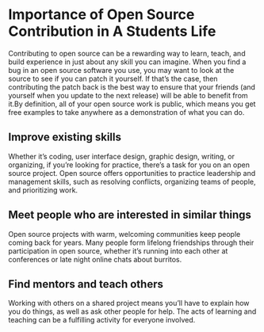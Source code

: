 # Importance of Open Source Contribution in A Students Life

Contributing to open source can be a rewarding way to learn, teach, and build experience in just about any skill you can imagine. When you find a bug in an open 
source software you use, you may want to look at the source to see if you can patch it yourself. If that’s the case, then contributing the patch back is the best 
way to ensure that your friends (and yourself when you update to the next release) will be able to benefit from it.By definition, all of your open source work is 
public, which means you get free examples to take anywhere as a demonstration of what you can do.

## Improve existing skills
Whether it’s coding, user interface design, graphic design, writing, or organizing, if you’re looking for practice, there’s a task for you on an open source project. 
Open source offers opportunities to practice leadership and management skills, such as resolving conflicts, organizing teams of people, and prioritizing work.

## Meet people who are interested in similar things
Open source projects with warm, welcoming communities keep people coming back for years. Many people form lifelong friendships through their participation in 
open source, whether it’s running into each other at conferences or late night online chats about burritos.

## Find mentors and teach others
Working with others on a shared project means you’ll have to explain how you do things, as well as ask other people for help. The acts of learning and teaching can 
be a fulfilling activity for everyone involved.
